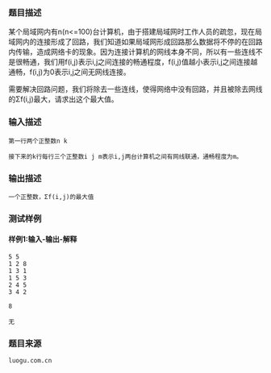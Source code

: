 ### 题目描述

某个局域网内有n(n<=100)台计算机，由于搭建局域网时工作人员的疏忽，现在局域网内的连接形成了回路，我们知道如果局域网形成回路那么数据将不停的在回路内传输，造成网络卡的现象。因为连接计算机的网线本身不同，所以有一些连线不是很畅通，我们用f(i,j)表示i,j之间连接的畅通程度，f(i,j)值越小表示i,j之间连接越通畅，f(i,j)为0表示i,j之间无网线连接。

需要解决回路问题，我们将除去一些连线，使得网络中没有回路，并且被除去网线的Σf(i,j)最大，请求出这个最大值。

### 输入描述

```
第一行两个正整数n k

接下来的k行每行三个正整数i j m表示i,j两台计算机之间有网线联通，通畅程度为m。
```
### 输出描述

```
一个正整数，Σf(i,j)的最大值
```

### 测试样例
#### 样例1:输入-输出-解释

```
5 5
1 2 8
1 3 1
1 5 3
2 4 5
3 4 2
```
```
8
```
```
无
```

### 题目来源  
`luogu.com.cn`